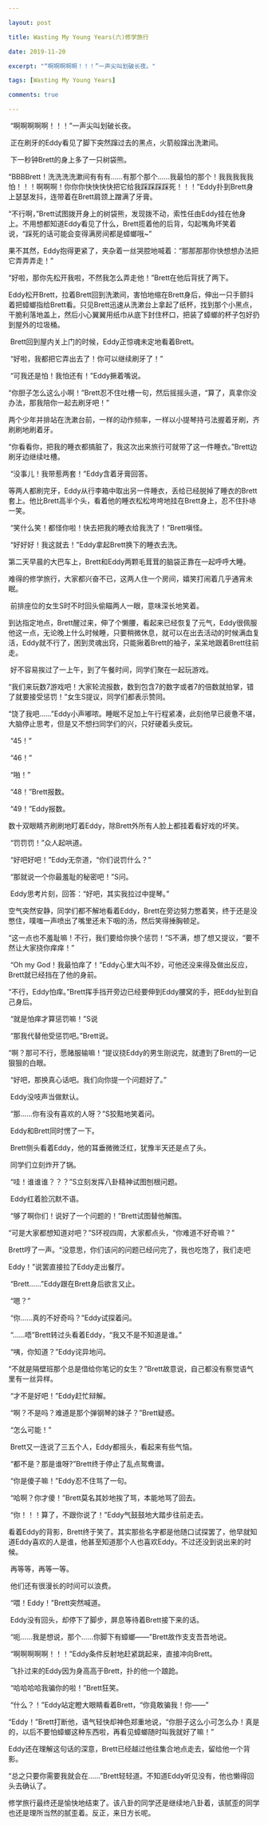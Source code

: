 ```yaml
---

layout: post 

title: Wasting My Young Years(六)修学旅行

date: 2019-11-20

excerpt: "“啊啊啊啊啊！！！”一声尖叫划破长夜。"

tags: [Wasting My Young Years] 

comments: true 

---
```



​		“啊啊啊啊啊！！！”一声尖叫划破长夜。

​		正在刷牙的Eddy看见了脚下突然蹿过去的黑点，火箭般蹿出洗漱间。

​		下一秒钟Brett的身上多了一只树袋熊。

 

​		“BBBBrett！洗洗洗洗漱间有有有……有那个那个……我最怕的那个！我我我我我怕！！！啊啊啊！你你你快快快快把它给我踩踩踩踩死！！！”Eddy扑到Brett身上瑟瑟发抖，连带着在Brett肩颈上蹭满了牙膏。

​		“不行啊，”Brett试图拨开身上的树袋熊，发现拨不动，索性任由Eddy挂在他身上。不用想都知道Eddy看见了什么，Brett揽着他的后背，勾起嘴角坏笑着说，“踩死的话可能会变得满房间都是蟑螂哦~”

​		果不其然，Eddy抱得更紧了，夹杂着一丝哭腔地喊着：“那那那那你快想想办法把它弄弄弄走！”

​		“好啦，那你先松开我啦，不然我怎么弄走他！”Brett在他后背抚了两下。

​		Eddy松开Brett，拉着Brett回到洗漱间，害怕地缩在Brett身后，伸出一只手颤抖着把蟑螂指给Brett看。只见Brett迅速从洗漱台上拿起了纸杯，找到那个小黑点，干脆利落地盖上，然后小心翼翼用纸巾从底下封住杯口，把装了蟑螂的杯子包好扔到屋外的垃圾桶。

​		Brett回到屋内关上门的时候，Eddy正惊魂未定地看着Brett。

​		“好啦，我都把它弄出去了！你可以继续刷牙了！”

​		“可我还是怕！我怕还有！”Eddy撅着嘴说。

​		“你胆子怎么这么小啊！”Brett忍不住吐槽一句，然后摇摇头道，“算了，真拿你没办法，那我陪你一起去刷牙吧！”

 

​		两个少年并排站在洗漱台前，一样的动作频率，一样以小提琴持弓法握着牙刷，齐刷刷地刷着牙。

​		“你看看你，把我的睡衣都搞脏了，我这次出来旅行可就带了这一件睡衣。”Brett边刷牙边继续吐槽。

​		“没事儿！我带惹两套！”Eddy含着牙膏回答。

​		等两人都刷完牙，Eddy从行李箱中取出另一件睡衣，丢给已经脱掉了睡衣的Brett套上。他比Brett高半个头，看着他的睡衣松松垮垮地挂在Brett身上，忍不住扑哧一笑。

​		“笑什么笑！都怪你啦！快去把我的睡衣给我洗了！”Brett嗔怪。

​		“好好好！我这就去！”Eddy拿起Brett换下的睡衣去洗。

 

​		第二天早晨的大巴车上，Brett和Eddy两颗毛茸茸的脑袋正靠在一起呼呼大睡。

​		难得的修学旅行，大家都兴奋不已，这两人住一个房间，嬉笑打闹着几乎通宵未眠。

​		前排座位的女生S时不时回头偷瞄两人一眼，意味深长地笑着。

 

​		到达指定地点，Brett醒过来，伸了个懒腰，看起来已经恢复了元气，Eddy很佩服他这一点，无论晚上什么时候睡，只要稍微休息，就可以在出去活动的时候满血复活，Eddy就不行了，困到灵魂出窍，只能揪着Brett的袖子，呆呆地跟着Brett往前走。

​		好不容易挨过了一上午，到了午餐时间，同学们聚在一起玩游戏。

​		“我们来玩数7游戏吧！大家轮流报数，数到包含7的数字或者7的倍数就拍掌，错了就要接受惩罚！”女生S提议，同学们都表示赞同。

​		“饶了我吧……”Eddy小声嘟哝。睡眠不足加上午行程紧凑，此刻他早已疲惫不堪，大脑停止思考，但是又不想扫同学们的兴，只好硬着头皮玩。

​		“45！”

​		“46！”

​		“啪！”

​		“48！”Brett报数。

​		“49！”Eddy报数。

​		数十双眼睛齐刷刷地盯着Eddy，除Brett外所有人脸上都挂着看好戏的坏笑。

​		“罚罚罚！”众人起哄道。

​		“好吧好吧！”Eddy无奈道，“你们说罚什么？”

​		“那就说一个你最羞耻的秘密吧！”S问。

​		Eddy思考片刻，回答：“好吧，其实我拉过中提琴。”

​		空气突然安静，同学们都不解地看着Eddy，Brett在旁边努力憋着笑，终于还是没憋住，噗嗤一声喷出了嘴里还未下咽的汤，然后笑得捶胸顿足。

​		“这一点也不羞耻嘛！不行，我们要给你换个惩罚！”S不满，想了想又提议，“要不然让大家挠你痒痒！”

​		“Oh my God！我最怕痒了！”Eddy心里大叫不妙，可他还没来得及做出反应，Brett就已经挡在了他的身前。

​		“不行，Eddy怕痒。”Brett挥手挡开旁边已经要伸到Eddy腰窝的手，把Eddy扯到自己身后。

​		“就是怕痒才算惩罚嘛！”S说

​		“那我代替他受惩罚吧。”Brett说。

​		“啊？那可不行，愿赌服输嘛！”提议挠Eddy的男生刚说完，就遭到了Brett的一记狠狠的白眼。

​		“好吧，那换真心话吧。我们向你提一个问题好了。”

​		Eddy没吱声当做默认。

​		“那……你有没有喜欢的人呀？”S狡黠地笑着问。

​		Eddy和Brett同时愣了一下。

​		Brett侧头看着Eddy，他的耳垂微微泛红，犹豫半天还是点了头。

​		同学们立刻炸开了锅。

​		“哇！谁谁谁？？？”S立刻发挥八卦精神试图刨根问题。

​		Eddy红着脸沉默不语。

​		“够了啊你们！说好了一个问题的！”Brett试图替他解围。

​		“可是大家都想知道对吧？”S环视四周，大家都点头，“你难道不好奇嘛？”

Brett哼了一声。“没意思，你们该问的问题已经问完了，我也吃饱了，我们走吧

Eddy！”说罢直接拉了Eddy走出餐厅。

 

​		“Brett……”Eddy跟在Brett身后欲言又止。

​		“嗯？”

​		“你……真的不好奇吗？”Eddy试探着问。

​		“……唔”Brett转过头看着Eddy，“我又不是不知道是谁。”

​		“咦，你知道？”Eddy诧异地问。

​		“不就是隔壁班那个总是借给你笔记的女生？”Brett故意说，自己都没有察觉语气里有一丝异样。

​		“才不是好吧！”Eddy赶忙辩解。

​		“啊？不是吗？难道是那个弹钢琴的妹子？”Brett疑惑。

​		“怎么可能！”

​		Brett又一连说了三五个人，Eddy都摇头，看起来有些气恼。

​		“都不是？那是谁呀?”Brett终于停止了乱点鸳鸯谱。

​		“你是傻子嘛！”Eddy忍不住骂了一句。

​		“哈啊？你才傻！”Brett莫名其妙地挨了骂，本能地骂了回去。

​		“你！！！算了，不跟你说了！”Eddy气鼓鼓地大踏步往前走去。

 

​		看着Eddy的背影，Brett终于笑了。其实那些名字都是他随口试探罢了，他早就知道Eddy喜欢的人是谁，他甚至知道那个人也喜欢Eddy。不过还没到说出来的时候。

​		再等等，再等一等。

​		他们还有很漫长的时间可以浪费。

 

​		“喂！Eddy！”Brett突然喊道。

​		Eddy没有回头，却停下了脚步，屏息等待着Brett接下来的话。

​		“呃……我是想说，那个……你脚下有蟑螂——”Brett故作支支吾吾地说。

 

​		“啊啊啊啊啊！！！”Eddy条件反射地赶紧跳起来，直接冲向Brett。

 

​		飞扑过来的Eddy因为身高高于Brett，扑的他一个踉跄。

​		“哈哈哈哈我骗你的啦！”Brett狂笑。

​		“什么？！”Eddy站定瞪大眼睛看着Brett，“你竟敢骗我！你——”

​		“Eddy！”Brett打断他，语气轻快却神色郑重地说，“你胆子这么小可怎么办！真是的，以后不要怕蟑螂这种东西啦，再看见蟑螂随时叫我就好了嘛！”

​		Eddy还在理解这句话的深意，Brett已经越过他往集合地点走去，留给他一个背影。

​		“总之只要你需要我就会在……”Brett轻轻道。不知道Eddy听见没有，他也懒得回头去确认了。

 

​		修学旅行最终还是愉快地结束了。该八卦的同学还是继续地八卦着，该腻歪的同学也还是理所当然的腻歪着。反正，来日方长呢。

 
